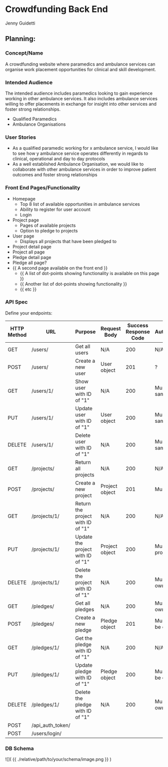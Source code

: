 # Crowdfunding Back End
Jenny Guidetti

## Planning:
### Concept/Name
A crowdfunding website where paramedics and ambulance services can organise work placement opportunities for clinical and skill development. 

### Intended Audience
The intended audience includes paramedics looking to gain experience working in other ambulance services. It also includes ambulance services willing to offer placements in exchange for insight into other services and foster strong relationships. 
* Qualified Paramedics
* Ambulance Organisations

### User Stories
* As a qualified paramedic working for x ambulance service, I would like to see how y ambulance service operates differently in regards to clinical, operational and day to day protocols
* As a well established Ambulance Organisation, we would like to collaborate with other ambulance services in order to improve patient outcomes and foster strong relationships

### Front End Pages/Functionality
- Homepage
    - Top 8 list of available opportunities in ambulance services
    - Ability to register for user account
    - Login 
- Project page
    - Pages of available projects
    - Option to pledge to projects
- User page
    - Displays all projects that have been pledged to
- Project detail page
- Project all page
- Pledge detail page
- Pledge all page?
- {{ A second page available on the front end }}
    - {{ A list of dot-points showing functionality is available on this page }}
    - {{ Another list of dot-points showing functionality }}
    - {{ etc }}

### API Spec
Define your endpoints:

| HTTP Method | URL | Purpose | Request Body | Success Response Code | Authentication/Authorisation |
| ----------- | --- | ------- | ------------ | --------------------- | ---------------------------- |
| GET | /users/ | Get all users | N/A | 200 | N/A |
| POST | /users/ | Create a new user | User object | 201 | ? |
| GET | /users/1/ | Show user with ID of "1" | N/A | 200 | Must be logged in. Must be same user. |
| PUT | /users/1/ | Update user with ID of "1" | User object | 200 | Must be logged in. Must be same user. |
| DELETE | /users/1/ | Delete user with ID of "1" | N/A | 200 | Must be logged in. Must be same user. |
| GET | /projects/ | Return all projects | N/A | 200 | N/A |                              |
| POST | /projects/ | Create a new project | Project object | 201 | Must be logged in |
| GET | /projects/1/ | Return the project with ID of "1" | N/A | 200 | N/A |
| PUT | /projects/1/ | Update the project with ID of "1" | Project object | 200 | Must be logged in. Must be project owner. |
| DELETE | /projects/1/ | Delete the project with ID of "1" | N/A | 200 | Must be logged in. Must be owner of project |
| GET | /pledges/ | Get all pledges | N/A | 200 | Must be logged in. Must be owner of pledges |
| POST | /pledges/ | Create a new pledge | Pledge object | 201 | Must be logged in. Must not be owner of the project. |
| GET | /pledges/1/ | Get the pledge with ID of "1" | N/A | 200 | N/A |
| PUT | /pledges/1/ | Update pledge with ID of "1" | Pledge object | 200 | Must be logged in. Must not be owner of the project |
| DELETE | /pledges/1/ | Delete the pledge with ID of "1" | N/A | 200 | Must be logged in. Must be owner of pledge. |
| POST | /api_auth_token/ |
| POST | /users/login/ |

### DB Schema
![]( {{ ./relative/path/to/your/schema/image.png }} )